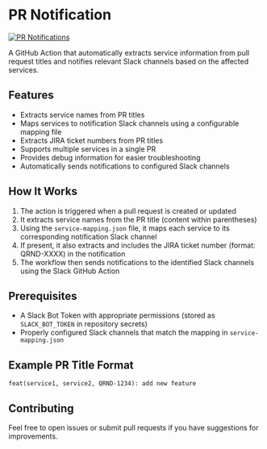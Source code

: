 # PR Notification 

[![PR Notifications](https://github.com/hatef-palizgar/pr-notification-poc/actions/workflows/pr-notification.yml/badge.svg)](https://github.com/hatef-palizgar/pr-notification-poc/actions/workflows/pr-notification.yml)

A GitHub Action that automatically extracts service information from pull request titles and notifies relevant Slack channels based on the affected services.

## Features

- Extracts service names from PR titles
- Maps services to notification Slack channels using a configurable mapping file
- Extracts JIRA ticket numbers from PR titles
- Supports multiple services in a single PR
- Provides debug information for easier troubleshooting
- Automatically sends notifications to configured Slack channels

## How It Works

1. The action is triggered when a pull request is created or updated
2. It extracts service names from the PR title (content within parentheses)
3. Using the `service-mapping.json` file, it maps each service to its corresponding notification Slack channel
4. If present, it also extracts and includes the JIRA ticket number (format: QRND-XXXX) in the notification
5. The workflow then sends notifications to the identified Slack channels using the Slack GitHub Action

## Prerequisites

- A Slack Bot Token with appropriate permissions (stored as `SLACK_BOT_TOKEN` in repository secrets)
- Properly configured Slack channels that match the mapping in `service-mapping.json`

## Example PR Title Format

```
feat(service1, service2, QRND-1234): add new feature
```

## Contributing

Feel free to open issues or submit pull requests if you have suggestions for improvements.
